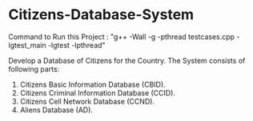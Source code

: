 # Citizens-Database-System

Command to Run this Project : "g++ -Wall -g -pthread testcases.cpp -lgtest_main -lgtest -lpthread"

Develop a Database of Citizens for the Country. The System consists of following parts:
1. Citizens Basic Information Database (CBID).
2. Citizens Criminal Information Database (CCID).
3. Citizens Cell Network Database (CCND).
4. Aliens Database (AD).
